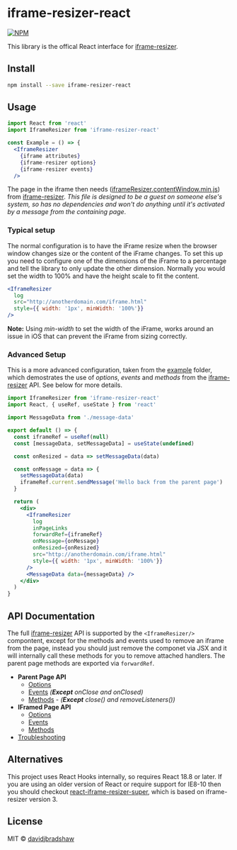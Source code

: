 # iframe-resizer-react

[![NPM](https://img.shields.io/npm/v/iframe-resizer-react.svg)](https://www.npmjs.com/package/iframe-resizer-react)

This library is the offical React interface for [iframe-resizer](https://github.com/davidjbradshaw/iframe-resizer).

## Install

```bash
npm install --save iframe-resizer-react
```

## Usage

```jsx
import React from 'react'
import IframeResizer from 'iframe-resizer-react'

const Example = () => {
  <IframeResizer
    {iframe attributes}
    {iframe-resizer options}
    {iframe-resizer events}
  />
```

The page in the iframe then needs ([iframeResizer.contentWindow.min.js](https://raw.github.com/davidjbradshaw/iframe-resizer/master/js/iframeResizer.contentWindow.min.js)) from [iframe-resizer](https://github.com/davidjbradshaw/iframe-resizer). _This file is designed to be a guest on someone else's system, so has no dependencies and won't do anything until it's activated by a message from the containing page_.

### Typical setup

The normal configuration is to have the iFrame resize when the browser window changes size or the content of the iFrame changes. To set this up you need to configure one of the dimensions of the iFrame to a percentage and tell the library to only update the other dimension. Normally you would set the width to 100% and have the height scale to fit the content.

```jsx
<IframeResizer
  log
  src="http://anotherdomain.com/iframe.html"
  style={{ width: '1px', minWidth: '100%'}}
/>
```

**Note:** Using _min-width_ to set the width of the iFrame, works around an issue in iOS that can prevent the iFrame from sizing correctly.

### Advanced Setup

This is a more advanced configuration, taken from the [example](https://github.com/davidjbradshaw/iframe-resizer-react/tree/master/example) folder, which demostrates the use of _options_, _events_ and _methods_ from the [iframe-resizer](https://github.com/davidjbradshaw/iframe-resizer) API. See below for more details.

```jsx
import IframeResizer from 'iframe-resizer-react'
import React, { useRef, useState } from 'react'

import MessageData from './message-data'

export default () => {
  const iframeRef = useRef(null)
  const [messageData, setMessageData] = useState(undefined)

  const onResized = data => setMessageData(data)

  const onMessage = data => {
    setMessageData(data)
    iframeRef.current.sendMessage('Hello back from the parent page')
  }

  return (
    <div>
      <IframeResizer
        log
        inPageLinks
        forwardRef={iframeRef}
        onMessage={onMessage}
        onResized={onResized}
        src="http://anotherdomain.com/iframe.html"
        style={{ width: '1px', minWidth: '100%'}}
      />
      <MessageData data={messageData} />
    </div>
  )
}
```

## API Documentation

The full [iframe-resizer](https://github.com/davidjbradshaw/iframe-resizer) API is supported by the `<IframeResizer/>` compontent, except for the methods and events used to remove an iframe from the page, instead you should just remove the componet via JSX and it will internally call these methods for you to remove attached handlers. The parent page methods are exported via `forwardRef`.

- **Parent Page API**
  - [Options](https://github.com/davidjbradshaw/iframe-resizer/blob/master/docs/parent_page/options.md)
  - [Events](https://github.com/davidjbradshaw/iframe-resizer/blob/master/docs/parent_page/events.md) _(**Except** onClose and onClosed)_
  - [Methods](https://github.com/davidjbradshaw/iframe-resizer/blob/master/docs/parent_page/methods.md) - _(**Except** close() and removeListeners())_
- **IFramed Page API**
  - [Options](https://github.com/davidjbradshaw/iframe-resizer/blob/master/docs/iframed_page/options.md)
  - [Events](https://github.com/davidjbradshaw/iframe-resizer/blob/master/docs/iframed_page/events.md)
  - [Methods](https://github.com/davidjbradshaw/iframe-resizer/blob/master/docs/iframed_page/methods.md)
- [Troubleshooting](https://github.com/davidjbradshaw/iframe-resizer/blob/master/docs/troubleshooting.md)

## Alternatives

This project uses React Hooks internally, so requires React 18.8 or later. If you are using an older version of React or require support for IE8-10 then you should checkout [react-iframe-resizer-super](https://github.com/zeroasterisk/react-iframe-resizer-super#readme), which is based on iframe-resizer version 3.

## License

MIT © [davidjbradshaw](https://github.com/davidjbradshaw)
